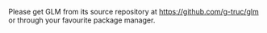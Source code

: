 Please get GLM from its source repository at https://github.com/g-truc/glm or through your favourite package manager.
